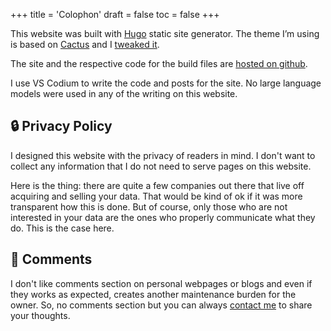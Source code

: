 +++
title = 'Colophon'
draft = false
toc = false
+++

This website was built with [Hugo](https://gohugo.io/) static site generator.
The theme I’m using is based on [Cactus](https://github.com/monkeyWzr/hugo-theme-cactus) and 
I [tweaked it](https://github.com/thatmlopsguy/hugo-theme-cactus).

The site and the respective code for the build files are [hosted on github](https://github.com/thatmlopsguy/thatmlopsguy.github.io).

I use VS Codium to write the code and posts for the site. No large language models were used in any of the writing on this website.

## 🔒 Privacy Policy

I designed this website with the privacy of readers in mind. I don't want to collect any information 
that I do not need to serve pages on this website. 

Here is the thing: there are quite a few companies out there that live off acquiring and selling your data. 
That would be kind of ok if it was more transparent how this is done. But of course, only those who are not
interested in your data are the ones who properly communicate what they do. This is the case here.

## 📮 Comments

I don't like comments section on personal webpages or blogs and even if they works as expected, 
creates another maintenance burden for the owner. 
So, no comments section but you can always [contact me](contact.md) to share your thoughts.